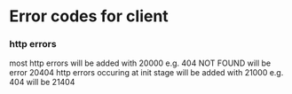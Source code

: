 # Error codes for client
### http errors
most http errors will be added with 20000
e.g. 404 NOT FOUND will be error 20404
http errors occuring at init stage will be added with 21000
e.g. 404 will be 21404